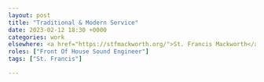 ```yaml
---
layout: post
title: "Traditional & Modern Service"
date: 2023-02-12 18:30 +0000
categories: work
elsewhere: <a href="https://stfmackworth.org/">St. Francis Mackworth</a>
roles: ["Front Of House Sound Engineer"]
tags: ["St. Francis"]

---
```

